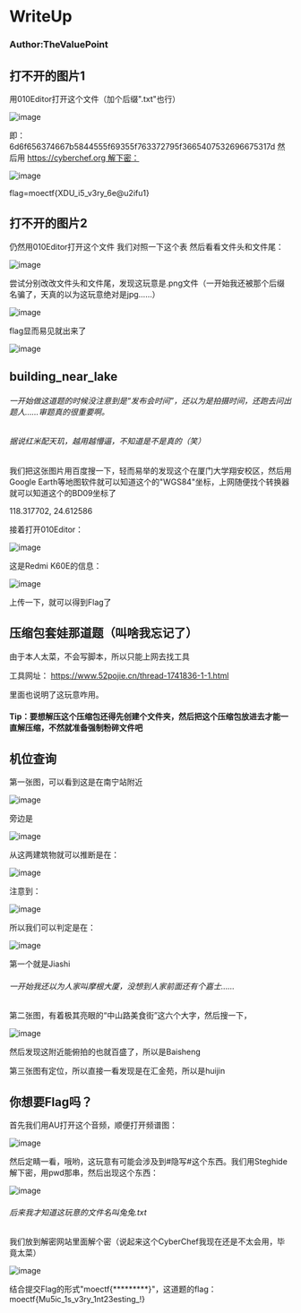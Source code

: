 # WriteUp
### Author:TheValuePoint

## 打不开的图片1
用010Editor打开这个文件（加个后缀".txt"也行）

![image](https://github.com/TheValuePoint/MoeCTF_2023/assets/58455675/1a748c5a-4a13-4070-b8aa-fb82c2e76e85)

即：
6d6f656374667b5844555f69355f763372795f3665407532696675317d
然后用 https://cyberchef.org 解下密：

![image](https://github.com/TheValuePoint/MoeCTF_2023/assets/58455675/023ebc34-d4fc-4ff5-bda0-dfca362a97bb)

flag=moectf{XDU_i5_v3ry_6e@u2ifu1}

## 打不开的图片2
仍然用010Editor打开这个文件
我们对照一下这个表
然后看看文件头和文件尾：

![image](https://github.com/TheValuePoint/MoeCTF_2023/assets/58455675/e1d11649-3f0f-442e-87f1-e6c8b5b3bb64)


尝试分别改改文件头和文件尾，发现这玩意是.png文件（一开始我还被那个后缀名骗了，天真的以为这玩意绝对是jpg……）

![image](https://github.com/TheValuePoint/MoeCTF_2023/assets/58455675/aabecc57-d31e-4ead-bb38-fae9a5c1291a)

flag显而易见就出来了

![image](https://github.com/TheValuePoint/MoeCTF_2023/assets/58455675/a487443b-0caf-4f66-8664-51e40e1bef6b)

## building_near_lake
###### 一开始做这道题的时候没注意到是“发布会时间”，还以为是拍摄时间，还跑去问出题人……审题真的很重要啊。

###### 据说红米配天玑，越用越懵逼，不知道是不是真的（笑）

我们把这张图片用百度搜一下，轻而易举的发现这个在厦门大学翔安校区，然后用Google Earth等地图软件就可以知道这个的"WGS84"坐标，上网随便找个转换器就可以知道这个的BD09坐标了

118.317702, 24.612586

接着打开010Editor：

![image](https://github.com/TheValuePoint/MoeCTF_2023/assets/58455675/aa44d1f6-5fd5-41ce-89a4-ed2e5c71f2f1)

这是Redmi K60E的信息：

![image](https://github.com/TheValuePoint/MoeCTF_2023/assets/58455675/b5e176ff-852c-411f-aec8-1b3acb4bda55)

上传一下，就可以得到Flag了

## 压缩包套娃那道题（叫啥我忘记了）
由于本人太菜，不会写脚本，所以只能上网去找工具

工具网址： https://www.52pojie.cn/thread-1741836-1-1.html

里面也说明了这玩意咋用。
#### Tip：要想解压这个压缩包还得先创建个文件夹，然后把这个压缩包放进去才能一直解压缩，不然就准备强制粉碎文件吧

## 机位查询

第一张图，可以看到这是在南宁站附近

![image](https://github.com/TheValuePoint/MoeCTF_2023/assets/58455675/d3de7b96-e717-4217-b944-43627c7a844d)

旁边是

![image](https://github.com/TheValuePoint/MoeCTF_2023/assets/58455675/7282b0ec-7855-49ac-ac31-5c7940d1f097)

从这两建筑物就可以推断是在：

![image](https://github.com/TheValuePoint/MoeCTF_2023/assets/58455675/ccb03874-8c15-4898-a643-63dd1f5ace93)

注意到：

![image](https://github.com/TheValuePoint/MoeCTF_2023/assets/58455675/cf949b67-d260-48cf-b6d7-27c8a3a8cb9e)

所以我们可以判定是在：

![image](https://github.com/TheValuePoint/MoeCTF_2023/assets/58455675/f6530d05-1ad6-4bd3-a505-b32316a8b455)

第一个就是Jiashi
###### 一开始我还以为人家叫摩根大厦，没想到人家前面还有个嘉士……

第二张图，有着极其亮眼的“中山路美食街”这六个大字，然后搜一下，

![image](https://github.com/TheValuePoint/MoeCTF_2023/assets/58455675/20de6e41-463d-44e6-863e-1db509f5a782)

然后发现这附近能俯拍的也就百盛了，所以是Baisheng

第三张图有定位，所以直接一看发现是在汇金苑，所以是huijin

## 你想要Flag吗？
首先我们用AU打开这个音频，顺便打开频谱图：

![image](https://github.com/TheValuePoint/MoeCTF_2023/assets/58455675/6ac00d31-0ce7-4234-a63e-f9c0ba43cdc1)

然后定睛一看，哦哟，这玩意有可能会涉及到#隐写#这个东西。我们用Steghide解下密，用pwd那串，然后出现这个东西：

![image](https://github.com/TheValuePoint/MoeCTF_2023/assets/58455675/04f4b54e-8126-47ee-aff2-170cdf370346)

###### 后来我才知道这玩意的文件名叫兔兔.txt
我们放到解密网站里面解个密（说起来这个CyberChef我现在还是不太会用，毕竟太菜）

![image](https://github.com/TheValuePoint/MoeCTF_2023/assets/58455675/c7449954-c28a-435b-a7fd-160818a17681)

结合提交Flag的形式"moectf{*********}"，这道题的flag：moectf{Mu5ic_1s_v3ry_1nt23esting_!}

